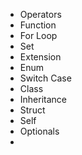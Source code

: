 - Operators
- Function
- For Loop
- Set
- Extension
- Enum
- Switch Case
- Class
- Inheritance
- Struct
- Self
- Optionals
- 
